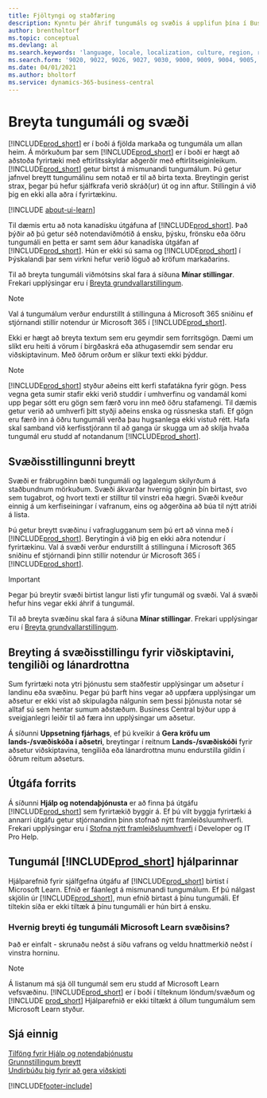 ```yaml
---
title: Fjöltyngi og staðfæring
description: Kynntu þér áhrif tungumáls og svæðis á upplifun þína í Business Central. Breyttu tungumáli viðmótsins á síðunni Mínar stillingar.
author: brentholtorf
ms.topic: conceptual
ms.devlang: al
ms.search.keywords: 'language, locale, localization, culture, region, regional settings'
ms.search.form: '9020, 9022, 9026, 9027, 9030, 9000, 9009, 9004, 9005, 9024, 9006, 9007, 9010, 9016, 9017'
ms.date: 04/01/2021
ms.author: bholtorf
ms.service: dynamics-365-business-central
---
```

# Breyta tungumáli og svæði

[!INCLUDE[prod_short](includes/prod_short.md)] er í boði á fjölda markaða og tungumála um allan heim. Á mörkuðum þar sem [!INCLUDE[prod_short](includes/prod_short.md)] er í boði er hægt að aðstoða fyrirtæki með eftirlitsskyldar aðgerðir með eftirlitseiginleikum. [!INCLUDE[prod_short](includes/prod_short.md)] getur birtst á mismunandi tungumálum. Þú getur jafnvel breytt tungumálinu sem notað er til að birta texta. Breytingin gerist strax, þegar þú hefur sjálfkrafa verið skráð(ur) út og inn aftur. Stillingin á við þig en ekki alla aðra í fyrirtækinu.  

[!INCLUDE [about-ui-learn](includes/about-ui-learn.md)]

Til dæmis ertu að nota kanadísku útgáfuna af [!INCLUDE[prod_short](includes/prod_short.md)]. Það þýðir að þú getur séð notendaviðmótið á ensku, þýsku, frönsku eða öðru tungumáli en þetta er samt sem áður kanadíska útgáfan af [!INCLUDE[prod_short](includes/prod_short.md)]. Hún er ekki sú sama og [!INCLUDE[prod_short](includes/prod_short.md)] í Þýskalandi þar sem virkni hefur verið löguð að kröfum markaðarins.  

Til að breyta tungumáli viðmótsins skal fara á síðuna **Mínar stillingar**. Frekari upplýsingar eru í [Breyta grundvallarstillingum](ui-change-basic-settings.md#language). 

> [!NOTE]  
> Val á tungumálum verður endurstillt á stillinguna á Microsoft 365 sniðinu ef stjórnandi stillir notendur úr Microsoft 365 í [!INCLUDE[prod_short](includes/prod_short.md)].

Ekki er hægt að breyta textum sem eru geymdir sem forritsgögn. Dæmi um slíkt eru heiti á vörum í birgðaskrá eða athugasemdir sem sendar eru viðskiptavinum. Með öðrum orðum er slíkur texti ekki þýddur.  

> [!NOTE]  
> [!INCLUDE[prod_short](includes/prod_short.md)] styður aðeins eitt kerfi stafatákna fyrir gögn. Þess vegna geta sumir stafir ekki verið studdir í umhverfinu og vandamál komi upp þegar sótt eru gögn sem færð voru inn með öðru stafamengi. Til dæmis getur verið að umhverfi þitt styðji aðeins enska og rússneska stafi. Ef gögn eru færð inn á öðru tungumáli verða þau hugsanlega ekki vistuð rétt. Hafa skal samband við kerfisstjórann til að ganga úr skugga um að skilja hvaða tungumál eru studd af notandanum [!INCLUDE[prod_short](includes/prod_short.md)].  

## Svæðisstillingunni breytt

Svæði er frábrugðinn bæði tungumáli og lagalegum skilyrðum á staðbundnum mörkuðum. Svæði ákvarðar hvernig gögnin þín birtast, svo sem tugabrot, og hvort texti er stilltur til vinstri eða hægri. Svæði kveður einnig á um kerfiseiningar í vafranum, eins og aðgerðina að búa til nýtt atriði á lista.  

Þú getur breytt svæðinu í vafraglugganum sem þú ert að vinna með í [!INCLUDE[prod_short](includes/prod_short.md)]. Berytingin á við þig en ekki aðra notendur í fyrirtækinu.  Val á svæði verður endurstillt á stillinguna í Microsoft 365 sniðinu ef stjórnandi þinn stillir notendur úr Microsoft 365 í [!INCLUDE[prod_short](includes/prod_short.md)].

> [!IMPORTANT]  
> Þegar þú breytir svæði birtist langur listi yfir tungumál og svæði. Val á svæði hefur hins vegar ekki áhrif á tungumál.  

Til að breyta svæðinu skal fara á síðuna **Mínar stillingar**. Frekari upplýsingar eru í [Breyta grundvallarstillingum](ui-change-basic-settings.md).  

## Breyting á svæðisstillingu fyrir viðskiptavini, tengiliði og lánardrottna

Sum fyrirtæki nota ytri þjónustu sem staðfestir upplýsingar um aðsetur í landinu eða svæðinu. Þegar þú þarft hins vegar að uppfæra upplýsingar um aðsetur er ekki víst að skipulagða nálgunin sem þessi þjónusta notar sé alltaf sú sem hentar sumum aðstæðum. Business Central býður upp á sveigjanlegri leiðir til að færa inn upplýsingar um aðsetur.

Á síðunni **Uppsetning fjárhags**, ef þú kveikir á **Gera kröfu um lands-/svæðiskóða í aðsetri**, breytingar í reitnum **Lands-/svæðiskóði** fyrir aðsetur viðskiptavina, tengiliða eða lánardrottna munu endurstilla gildin í öðrum reitum aðseturs.

## Útgáfa forrits

Á síðunni **Hjálp og notendaþjónusta** er að finna þá útgáfu [!INCLUDE[prod_short](includes/prod_short.md)] sem fyrirtækið byggir á. Ef þú vilt byggja fyrirtæki á annarri útgáfu getur stjórnandinn þinn stofnað nýtt framleiðsluumhverfi. Frekari upplýsingar eru í [Stofna nýtt framleiðsluumhverfi](/dynamics365/business-central/dev-itpro/administration/tenant-admin-center-environments#create-a-new-production-environment) í Developer og IT Pro Help.  

## Tungumál [!INCLUDE[prod_short](includes/prod_short.md)] hjálparinnar

Hjálparefnið fyrir sjálfgefna útgáfu af [!INCLUDE[prod_short](includes/prod_short.md)] birtist í Microsoft Learn. Efnið er fáanlegt á mismunandi tungumálum. Ef þú nálgast skjölin úr [!INCLUDE[prod_short](includes/prod_short.md)], mun efnið birtast á þínu tungumáli. Ef tiltekin síða er ekki tiltæk á þínu tungumáli er hún birt á ensku.

### Hvernig breyti ég tungumáli Microsoft Learn svæðisins?

Það er einfalt - skrunaðu neðst á síðu vafrans og veldu hnattmerkið neðst í vinstra horninu.

> [!NOTE]  
> Á listanum má sjá öll tungumál sem eru studd af Microsoft Learn vefsvæðinu. [!INCLUDE[prod_short](includes/prod_short.md)] er í boði í tilteknum löndum/svæðum og [!INCLUDE [prod_short](includes/prod_short.md)] Hjálparefnið er ekki tiltækt á öllum tungumálum sem Microsoft Learn styður.

## Sjá einnig

[Tilföng fyrir Hjálp og notendaþjónustu](product-help-and-support.md)  
[Grunnstillingum breytt](ui-change-basic-settings.md)  
[Undirbúðu þig fyrir að gera viðskipti](ui-get-ready-business.md)  


[!INCLUDE[footer-include](includes/footer-banner.md)]